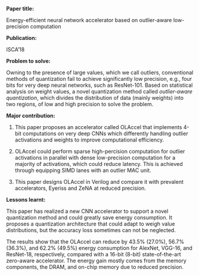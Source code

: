 **Paper title:**

Energy-efficient neural network accelerator based on outlier-aware low-precision
computation

**Publication:**

ISCA’18

**Problem to solve:**

Owning to the presence of large values, which we call outliers, conventional
methods of quantization fail to achieve significantly low precision, e.g., four
bits for very deep neural networks, such as ResNet-101. Based on statistical
analysis on weight values, a novel quantization method called *outlier-aware
quantization*, which divides the distribution of data (mainly weights) into two
regions, of low and high precision to solve the problem.

**Major contribution:**

1.  This paper proposes an accelerator called OLAccel that implements 4-bit
    computations on very deep CNNs which differently handling outlier
    activations and weights to improve computational efficiency.

2.  OLAccel could perform sparse high-percision computation for outlier
    activations in parallel with dense low-precision computation for a majority
    of activations, which could reduce latency. This is achieved through
    equipping SIMD lanes with an outlier MAC unit.

3.  This paper designs OLAccel in Verilog and compare it with prevalent
    accelerators, Eyeriss and ZeNA at reduced precision.

**Lessons learnt:**

This paper has realized a new CNN accelerator to support a novel quantization
method and could greatly save energy consumption. It proposes a quantization
architecture that could adapt to weigh value distributions, but the accuracy
loss sometimes can not be neglected.

The results show that the OLAccel can reduce by 43.5% (27.0%), 56.7% (36.3%),
and 62.2% (49.5%) energy consumption for AlexNet, VGG-16, and ResNet-18,
respectively, compared with a 16-bit (8-bit) state-of-the-art zero-aware
accelerator. The energy gain mostly comes from the memory components, the DRAM,
and on-chip memory due to reduced precision.
